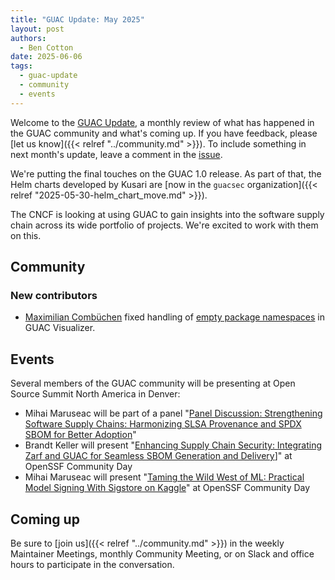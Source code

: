 ```yaml
---
title: "GUAC Update: May 2025"
layout: post
authors: 
  - Ben Cotton
date: 2025-06-06
tags:
  - guac-update
  - community
  - events
---
```


Welcome to the [GUAC Update](/tags/guac-update), a monthly review of what has happened in the GUAC community and what's coming up.
If you have feedback, please [let us know]({{< relref "../community.md" >}}).
To include something in next month's update, leave a comment in the [issue](https://github.com/guacsec/guac-landing/issues/143).

We're putting the final touches on the GUAC 1.0 release.
As part of that, the Helm charts developed by Kusari are [now in the `guacsec` organization]({{< relref "2025-05-30-helm_chart_move.md" >}}).

The CNCF is looking at using GUAC to gain insights into the software supply chain across its wide portfolio of projects.
We're excited to work with them on this.

## Community

### New contributors

* [Maximilian Combüchen](https://github.com/mcombuechen) fixed handling of [empty package namespaces](https://github.com/guacsec/guac-visualizer/pull/86) in GUAC Visualizer.

## Events

Several members of the GUAC community will be presenting at Open Source Summit North America in Denver:

* Mihai Maruseac will be part of a panel "[Panel Discussion: Strengthening Software Supply Chains: Harmonizing SLSA Provenance and SPDX SBOM for Better Adoption](https://ossna2025.sched.com/event/1zfok/)"
* Brandt Keller will present "[Enhancing Supply Chain Security: Integrating Zarf and GUAC for Seamless SBOM Generation and Delivery](https://openssfcdna2025.sched.com/event/1zhnb)]" at OpenSSF Community Day
* Mihai Maruseac will present "[Taming the Wild West of ML: Practical Model Signing With Sigstore on Kaggle](https://openssfcdna2025.sched.com/event/1zhmj/)" at OpenSSF Community Day

## Coming up

Be sure to [join us]({{< relref "../community.md" >}}) in the weekly Maintainer Meetings, monthly Community Meeting, or on Slack and office hours to participate in the conversation.